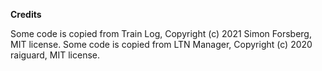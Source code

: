 **Credits**

Some code is copied from Train Log, Copyright (c) 2021 Simon Forsberg, MIT license.
Some code is copied from LTN Manager, Copyright (c) 2020 raiguard, MIT license.

